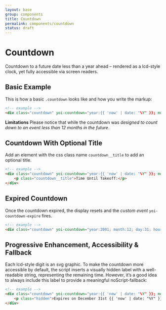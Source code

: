 ```yaml
---
layout: base
group: components
title: Countdown
permalink: components/countdown
status: draft
---
```


# Countdown

<p class="intro">Countdown to a future date less than a year ahead – rendered as a lcd-style clock, yet fully accessible via screen readers.</p>

## Basic Example

This is how a basic `.countdown` looks like and how you write the markup:

```html
<!-- example -->
<div class="countdown" yoi-countdown="year:{{ 'now' | date: "%Y" }}; month:12; day:31;"></div>
```

<p class="hint hint--negative"><b>Limitations</b> Please notice that while the countdown was <i>designed to count down to an event less than 12 months in the future</i>.</p>

## Countdown With Optional Title

Add an element with the css class name `countdown__title` to add an optional title.

```html
<!-- example -->
<div class="countdown" yoi-countdown="year:{{ 'now' | date: "%Y" }}; month:12; day:31; hour:15;">
    <p class="countdown__title">Time Until Takeoff:</p>
</div>
```

## Expired Countdown

Once the countdown expired, the display resets and the *custom event* `yoi-countdown-expire` fires.

```html
<!-- example -->
<div class="countdown" yoi-countdown="year:2001; month:12; day:31; hour:15;"></div>
```

## Progressive Enhancement, Accessibility & Fallback

Each lcd-style digit is an svg graphic. To make the countdown more accessible by default, the script inserts a visually hidden label with a well-readable string, representing the remaining time. However, it’s a good idea to always include this label to provide a meaningful noScript-fallback:

```html
<!-- example -->
<div class="countdown" yoi-countdown="year:{{ 'now' | date: "%Y" }}; month:12; day:31; hour:15;">
    <p class="hidden">Expires on December 31st {{ 'now' | date: "%Y" }} at 15:00 GMT+0002.</p>
</div>
```

